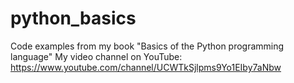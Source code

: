 # python_basics
Code examples from my book "Basics of the Python programming language"
My video channel on YouTube: https://www.youtube.com/channel/UCWTkSjlpms9Yo1EIby7aNbw
